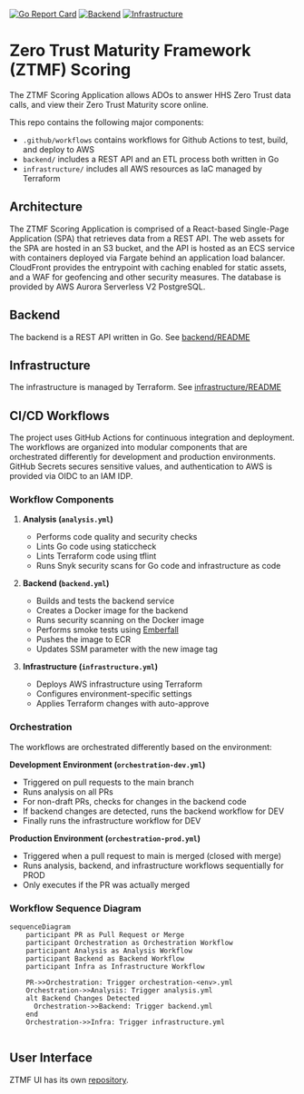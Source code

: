 [![Go Report Card](https://goreportcard.com/badge/github.com/CMS-Enterprise/ztmf/backend)](https://goreportcard.com/report/github.com/CMS-Enterprise/ztmf/backend) [![Backend](https://github.com/CMS-Enterprise/ztmf/actions/workflows/backend.yml/badge.svg)](https://github.com/CMS-Enterprise/ztmf/actions/workflows/backend.yml) [![Infrastructure](https://github.com/CMS-Enterprise/ztmf/actions/workflows/infrastructure.yml/badge.svg)](https://github.com/CMS-Enterprise/ztmf/actions/workflows/infrastructure.yml)
# Zero Trust Maturity Framework (ZTMF) Scoring

The ZTMF Scoring Application allows ADOs to answer HHS Zero Trust data calls, and view their Zero Trust Maturity score online.

This repo contains the following major components:
- `.github/workflows` contains workflows for Github Actions to test, build, and deploy to AWS
- `backend/` includes a REST API and an ETL process both written in Go
- `infrastructure/` includes all AWS resources as IaC managed by Terraform

## Architecture

The ZTMF Scoring Application is comprised of a React-based Single-Page Application (SPA) that retrieves data from a REST API. The web assets for the SPA are hosted in an S3 bucket, and the API is hosted as an ECS service with containers deployed via Fargate behind an application load balancer. CloudFront provides the entrypoint with caching enabled for static assets, and a WAF for geofencing and other security measures. The database is provided by AWS Aurora Serverless V2 PostgreSQL.

## Backend

The backend is a REST API written in Go. See [backend/README](backend/README.md)

## Infrastructure

The infrastructure is managed by Terraform. See [infrastructure/README](infrastructure/README.md)

## CI/CD Workflows

The project uses GitHub Actions for continuous integration and deployment. The workflows are organized into modular components that are orchestrated differently for development and production environments. GitHub Secrets secures sensitive values, and authentication to AWS is provided via OIDC to an IAM IDP.

### Workflow Components

1. **Analysis (`analysis.yml`)**
   - Performs code quality and security checks
   - Lints Go code using staticcheck
   - Lints Terraform code using tflint
   - Runs Snyk security scans for Go code and infrastructure as code

2. **Backend (`backend.yml`)**
   - Builds and tests the backend service
   - Creates a Docker image for the backend
   - Runs security scanning on the Docker image
   - Performs smoke tests using [Emberfall](https://github.com/aquia-inc/emberfall)
   - Pushes the image to ECR
   - Updates SSM parameter with the new image tag

3. **Infrastructure (`infrastructure.yml`)**
   - Deploys AWS infrastructure using Terraform
   - Configures environment-specific settings
   - Applies Terraform changes with auto-approve

### Orchestration

The workflows are orchestrated differently based on the environment:

**Development Environment (`orchestration-dev.yml`)**
- Triggered on pull requests to the main branch
- Runs analysis on all PRs
- For non-draft PRs, checks for changes in the backend code
- If backend changes are detected, runs the backend workflow for DEV
- Finally runs the infrastructure workflow for DEV

**Production Environment (`orchestration-prod.yml`)**
- Triggered when a pull request to main is merged (closed with merge)
- Runs analysis, backend, and infrastructure workflows sequentially for PROD
- Only executes if the PR was actually merged

### Workflow Sequence Diagram

```mermaid
sequenceDiagram
    participant PR as Pull Request or Merge
    participant Orchestration as Orchestration Workflow
    participant Analysis as Analysis Workflow
    participant Backend as Backend Workflow
    participant Infra as Infrastructure Workflow
        
    PR->>Orchestration: Trigger orchestration-<env>.yml
    Orchestration->>Analysis: Trigger analysis.yml
    alt Backend Changes Detected
      Orchestration->>Backend: Trigger backend.yml
    end
    Orchestration->>Infra: Trigger infrastructure.yml
 
```

## User Interface 

ZTMF UI has its own [repository](https://github.com/cms-enterprise/ztmf-ui).
